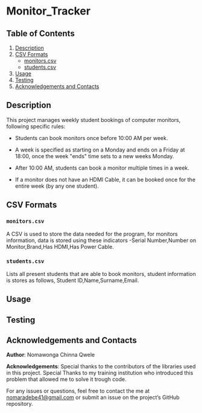 # Monitor_Tracker

## Table of Contents
1. [Description](#description)
2. [CSV Formats](#csv-formats)
    - [monitors.csv](#monitorscsv)
    - [students.csv](#studentscsv)
3. [Usage](#usage)
4. [Testing](#testing)
5. [Acknowledgements and Contacts](#acknowledgements-and-contacts)



## Description


This project manages weekly student bookings of computer monitors, following specific rules:

* Students can book monitors once before 10:00 AM per week.

* A week is specified as starting on a Monday and ends on a Friday at 18:00, once the week "ends" time sets to a new weeks Monday.

* After 10:00 AM, students can book a monitor multiple times in a week.

* If a monitor does not have an HDMI Cable, it can be booked once for the entire week (by any one student).

## CSV Formats

### `monitors.csv`

A CSV is used to store the data needed for the program, for monitors information, data is stored using these indicators -Serial Number,Number on Monitor,Brand,Has HDMI,Has Power Cable.

### `students.csv`

Lists all present students that are able to book monitors, student information is stores as follows, Student ID,Name,Surname,Email.


## Usage

## Testing

## Acknowledgements and Contacts

**Author**: Nomawonga Chinna Qwele

**Acknowledgements**: Special thanks to the contributors of the libraries used in this project.
Special Thanks to my training institution who introduced this problem that allowed me to solve it trough code.

For any issues or questions, feel free to contact the me at nomaradebe41@gmail.com or submit an issue on the project’s GitHub repository.
